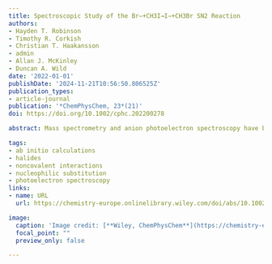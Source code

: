 ```yaml
---
title: Spectroscopic Study of the Br−+CH3I→I−+CH3Br SN2 Reaction
authors:
- Hayden T. Robinson
- Timothy R. Corkish
- Christian T. Haakansson
- admin
- Allan J. McKinley
- Duncan A. Wild
date: '2022-01-01'
publishDate: '2024-11-21T10:56:50.806525Z'
publication_types:
- article-journal
publication: '*ChemPhysChem, 23*(21)'
doi: https://doi.org/10.1002/cphc.202200278

abstract: Mass spectrometry and anion photoelectron spectroscopy have been used to study the gas-phase S<sub>N</sub>2 reaction involving Br<sup>-</sup> and CH<sub>3</sub>I. The anion photoelectron spectra associated with the reaction intermediates of this S<sub>N</sub>2 reaction are presented. High-level CCSD(T) calculations have been utilised to investigate the reaction intermediates that may form as a result of the S<sub>N</sub>2 reaction along various different reaction pathways, including back-side attack and front-side attack. In addition, simulated vertical detachment energies of each reaction intermediate have been calculated to rationalise the photoelectron spectra.

tags:
- ab initio calculations
- halides
- noncovalent interactions
- nucleophilic substitution
- photoelectron spectroscopy
links:
- name: URL
  url: https://chemistry-europe.onlinelibrary.wiley.com/doi/abs/10.1002/cphc.202200278

image:
  caption: 'Image credit: [**Wiley, ChemPhysChem**](https://chemistry-europe.onlinelibrary.wiley.com/doi/abs/10.1002/cphc.202200278)'
  focal_point: ""
  preview_only: false

---
```


